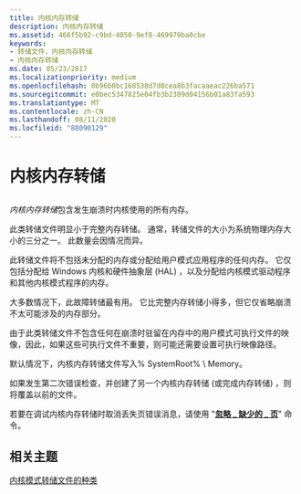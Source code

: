 ```yaml
---
title: 内核内存转储
description: 内核内存转储
ms.assetid: 466f5b92-c9bd-4050-9ef8-469979ba0cbe
keywords:
- 转储文件，内核内存转储
- 内核内存转储
ms.date: 05/23/2017
ms.localizationpriority: medium
ms.openlocfilehash: 0b96b0bc168538d7d0cea8b3facaaeac226ba571
ms.sourcegitcommit: e0bec5347825e04fb3b2309d04156b01a83fa593
ms.translationtype: MT
ms.contentlocale: zh-CN
ms.lasthandoff: 08/11/2020
ms.locfileid: "88090129"
---
```

# <a name="kernel-memory-dump"></a>内核内存转储


## <span id="ddk_kernel_memory_dump_dbg"></span><span id="DDK_KERNEL_MEMORY_DUMP_DBG"></span>


*内核内存转储*包含发生崩溃时内核使用的所有内存。

此类转储文件明显小于完整内存转储。 通常，转储文件的大小为系统物理内存大小的三分之一。 此数量会因情况而异。

此转储文件将不包括未分配的内存或分配给用户模式应用程序的任何内存。 它仅包括分配给 Windows 内核和硬件抽象层 (HAL) ，以及分配给内核模式驱动程序和其他内核模式程序的内存。

大多数情况下，此故障转储最有用。 它比完整内存转储小得多，但它仅省略崩溃不太可能涉及的内存部分。

由于此类转储文件不包含任何在崩溃时驻留在内存中的用户模式可执行文件的映像，因此，如果这些可执行文件不重要，则可能还需要设置可执行映像路径。

默认情况下，内核内存转储文件写入% SystemRoot% \\ Memory。

如果发生第二次错误检查，并创建了另一个内核内存转储 (或完成内存转储) ，则将覆盖以前的文件。

若要在调试内核内存转储时取消丢失页错误消息，请使用 "[**忽略 \_ 缺少的 \_ 页**](-ignore-missing-pages--suppress-missing-page-errors-.md)" 命令。

## <a name="span-idrelated_topicsspanrelated-topics"></a><span id="related_topics"></span>相关主题


[内核模式转储文件的种类](varieties-of-kernel-mode-dump-files.md)

 

 






